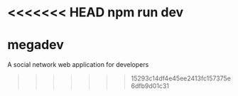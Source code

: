 <<<<<<< HEAD
npm run dev
=======
# megadev
A social network web application for developers
>>>>>>> 15293c14df4e45ee2413fc157375e6dfb9d01c31
